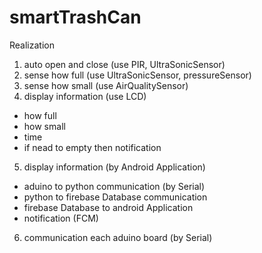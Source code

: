 # smartTrashCan

Realization
1. auto open and close (use PIR, UltraSonicSensor)
2. sense how full (use UltraSonicSensor, pressureSensor)
3. sense how small (use AirQualitySensor)
4. display information (use LCD)
  - how full
  - how small
  - time
  - if nead to empty then notification
5. display information (by Android Application)
  - aduino to python communication (by Serial)
  - python to firebase Database communication
  - firebase Database to android Application
  - notification (FCM)
6. communication each aduino board (by Serial)
